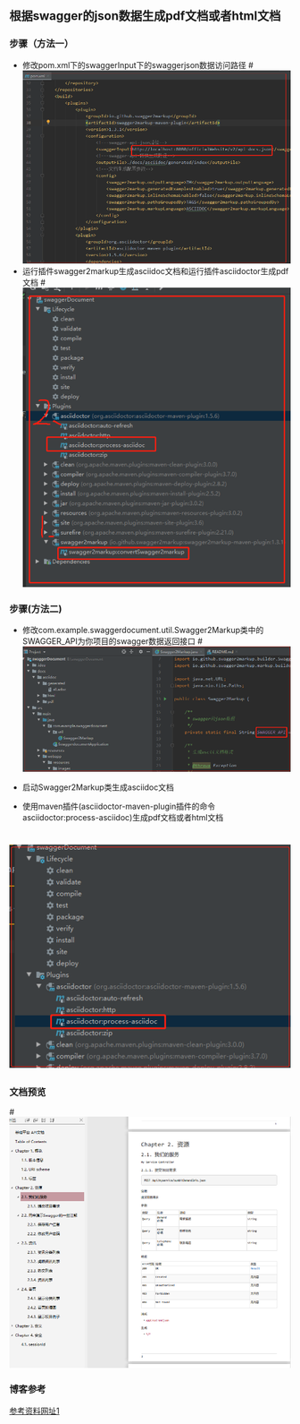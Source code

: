 ## 根据swagger的json数据生成pdf文档或者html文档
###  步骤（方法一）
- 修改pom.xml下的swaggerInput下的swaggerjson数据访问路径
 #![Image text](./src/main/webapp/resources/images/1572416310(1).png) 
- 运行插件swagger2markup生成asciidoc文档和运行插件asciidoctor生成pdf文档
#![Image text](./src/main/webapp/resources/images/1572416154(1).png) 
###  步骤(方法二)
-  修改com.example.swaggerdocument.util.Swagger2Markup类中的SWAGGER_API为你项目的swagger数据返回接口
 #![Image text](./src/main/webapp/resources/images/1572406943(1).png) 
   
-  启动Swagger2Markup类生成asciidoc文档
-  使用maven插件(asciidoctor-maven-plugin插件的命令asciidoctor:process-asciidoc)生成pdf文档或者html文档
  # ![Image text](./src/main/webapp/resources/images/1572406881(1).png)
### 文档预览
  #![Image text](./src/main/webapp/resources/images/1572407065(1).png)

### 博客参考
[参考资料网址1](https://blog.csdn.net/qq_22211217/article/details/97301464)
